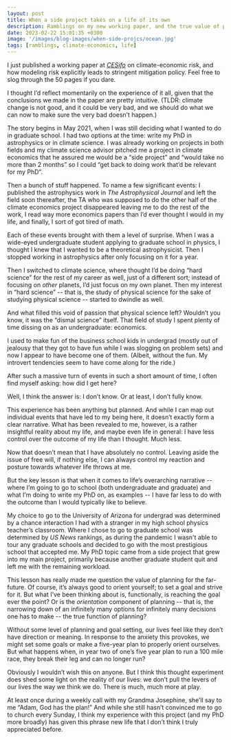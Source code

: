 ```yaml
---
layout: post
title: When a side project takes on a life of its own
description: Ramblings on my new working paper, and the true value of planning.
date: 2023-02-22 15:01:35 +0300
image: '/images/blog-images/when-side-projcs/ocean.jpg'
tags: [ramblings, climate-economics, life]
---
```


I just published a working paper at [_CESifo_](https://www.cesifo.org/en/publications/2023/working-paper/carbon-dioxide-risky-asset) on climate-economic risk, and how modeling risk explicitly leads to stringent mitigation policy. Feel free to slog through the 50 pages if you dare.

I thought I’d reflect momentarily on the experience of it all, given that the conclusions we made in the paper are pretty intuitive. (TLDR: climate change is not good, and it could be very bad, and we should do what we can now to make sure the very bad doesn’t happen.)

The story begins in May 2021, when I was still deciding what I wanted to do in graduate school. I had two options at the time: write my PhD in astrophysics or in climate science. I was already working on projects in both fields and my climate science advisor pitched me a project in climate economics that he assured me would be a “side project” and “would take no more than 2 months” so I could “get back to doing work that’d be relevant for my PhD”.

Then a bunch of stuff happened. To name a few significant events: I published the astrophysics work in _The Astrophysical Journal_ and left the field soon thereafter, the TA who was supposed to do the other half of the climate economics project disappeared leaving me to do the rest of the work, I read way more economics papers than I’d ever thought I would in my life, and finally, I sort of got tired of math.

Each of these events brought with them a level of surprise. When I was a wide-eyed undergraduate student applying to graduate school in physics, I thought I knew that I wanted to be a theoretical astrophysicist. Then I stopped working in astrophysics after only focusing on it for a year.

Then I switched to climate science, where thought I’d be doing “hard science” for the rest of my career as well, just of a different sort; instead of focusing on _other_ planets, I’d just focus on my own planet. Then my interest in “hard science” -- that is, the study of physical science for the sake of studying physical science -- started to dwindle as well.

And what filled this void of passion that physical science left? Wouldn’t you know, it was the “dismal science” itself. That field of study I spent plenty of time dissing on as an undergraduate: economics.

I used to make fun of the business school kids in undergrad (mostly out of jealousy that they got to have fun while I was slogging on problem sets) and now I appear to have become one of them. (Albeit, without the fun. My introvert tendencies seem to have come along for the ride.)

After such a massive turn of events in such a short amount of time, I often find myself asking: how did I get here?

Well, I think the answer is: I don’t know. Or at least, I don’t fully know.

This experience has been anything but planned. And while I can map out individual events that have led to my being here, it doesn’t exactly form a clear narrative. What has been revealed to me, however, is a rather insightful reality about my life, and maybe even life in general: I have less control over the outcome of my life than I thought. Much less.

Now that doesn’t mean that I have absolutely no control. Leaving aside the issue of free will, if nothing else, I can always control my reaction and posture towards whatever life throws at me. 

But the key lesson is that when it comes to life’s overarching narrative -- where I’m going to go to school (both undergraduate and graduate) and what I’m doing to write my PhD on, as examples -- I have far less to do with the outcome than I would typically like to believe. 

My choice to go to the University of Arizona for undergrad was determined by a chance interaction I had with a stranger in my high school physics teacher’s classroom. Where I chose to go to graduate school was determined by _US News_ rankings, as during the pandemic I wasn't able to tour any graduate schools and decided to go with the most prestigious school that accepted me. My PhD topic came from a side project that grew into my main project, primarily because another graduate student quit and left me with the remaining workload.

This lesson has really made me question the value of planning for the far-future. Of course, it’s always good to orient yourself; to set a goal and strive for it. But what I’ve been thinking about is, functionally, is reaching the goal ever the point? Or is the _orientation_ component of planning -- that is, the narrowing down of an infinitely many options for infinitely many decisions one has to make -- the true function of planning? 

Without some level of planning and goal setting, our lives feel like they don’t have direction or meaning. In response to the anxiety this provokes, we might set some goals or make a five-year plan to properly orient ourselves. But what happens when, in year two of one’s five year plan to run a 100 mile race, they break their leg and can no longer run?

Obviously I wouldn’t wish this on anyone. But I think this thought experiment does shed some light on the reality of our lives: we don’t pull the levers of our lives the way we think we do. There is much, much more at play.

At least once during a weekly call with my Grandma Josephine, she’ll say to me “Adam, God has the plan!” And while she still hasn’t convinced me to go to church every Sunday, I think my experience with this project (and my PhD more broadly) has given this phrase new life that I don’t think I truly appreciated before.
